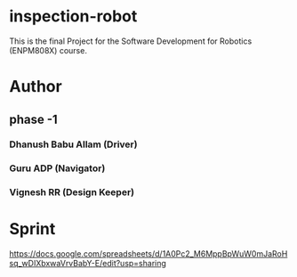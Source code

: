 # inspection-robot
This is the final Project for the Software Development for Robotics (ENPM808X) course.  

# Author
## phase -1
### Dhanush Babu Allam (Driver)
### Guru ADP (Navigator)
### Vignesh RR (Design Keeper)

# Sprint 
https://docs.google.com/spreadsheets/d/1A0Pc2_M6MppBpWuW0mJaRoHsq_wDIXbxwaVrvBabY-E/edit?usp=sharing